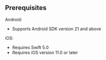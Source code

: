 ## Prerequisites

Android:

- Supports Android SDK version 21 and above

iOS:

- Requires Swift 5.0
- Requires iOS version 11.0 or later
